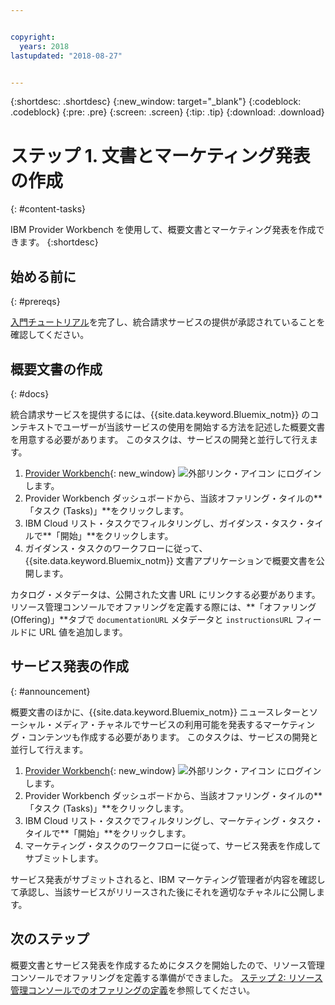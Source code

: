 ```yaml
---


copyright:
  years: 2018
lastupdated: "2018-08-27"


---
```


{:shortdesc: .shortdesc}
{:new_window: target="_blank"}
{:codeblock: .codeblock}
{:pre: .pre}
{:screen: .screen}
{:tip: .tip}
{:download: .download}

# ステップ 1. 文書とマーケティング発表の作成
{: #content-tasks}

IBM Provider Workbench を使用して、概要文書とマーケティング発表を作成できます。
{:shortdesc}

## 始める前に
{: #prereqs}

[入門チュートリアル](/docs/third-party/index.html)を完了し、統合請求サービスの提供が承認されていることを確認してください。

## 概要文書の作成
{: #docs}

統合請求サービスを提供するには、{{site.data.keyword.Bluemix_notm}} のコンテキストでユーザーが当該サービスの使用を開始する方法を記述した概要文書を用意する必要があります。 このタスクは、サービスの開発と並行して行えます。

1. [Provider Workbench](https://www.ibm.com/marketplace/workbench/){: new_window} ![外部リンク・アイコン](../icons/launch-glyph.svg "外部リンク・アイコン") にログインします。
2. Provider Workbench ダッシュボードから、当該オファリング・タイルの**「タスク (Tasks)」**をクリックします。
3. IBM Cloud リスト・タスクでフィルタリングし、ガイダンス・タスク・タイルで**「開始」**をクリックします。
4. ガイダンス・タスクのワークフローに従って、{{site.data.keyword.Bluemix_notm}} 文書アプリケーションで概要文書を公開します。

カタログ・メタデータは、公開された文書 URL にリンクする必要があります。 リソース管理コンソールでオファリングを定義する際には、**「オファリング (Offering)」**タブで `documentationURL` メタデータと `instructionsURL` フィールドに URL 値を追加します。

## サービス発表の作成
{: #announcement}

概要文書のほかに、{{site.data.keyword.Bluemix_notm}} ニュースレターとソーシャル・メディア・チャネルでサービスの利用可能を発表するマーケティング・コンテンツも作成する必要があります。 このタスクは、サービスの開発と並行して行えます。

1. [Provider Workbench](https://www.ibm.com/marketplace/workbench/){: new_window} ![外部リンク・アイコン](../icons/launch-glyph.svg "外部リンク・アイコン") にログインします。
2. Provider Workbench ダッシュボードから、当該オファリング・タイルの**「タスク (Tasks)」**をクリックします。
3. IBM Cloud リスト・タスクでフィルタリングし、マーケティング・タスク・タイルで**「開始」**をクリックします。
4. マーケティング・タスクのワークフローに従って、サービス発表を作成してサブミットします。

サービス発表がサブミットされると、IBM マーケティング管理者が内容を確認して承認し、当該サービスがリリースされた後にそれを適切なチャネルに公開します。

## 次のステップ

概要文書とサービス発表を作成するためにタスクを開始したので、リソース管理コンソールでオファリングを定義する準備ができました。 [ステップ 2: リソース管理コンソールでのオファリングの定義](/docs/third-party/cis2-rmc-define.html)を参照してください。

